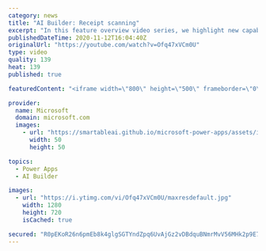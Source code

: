 ```yaml
---
category: news
title: "AI Builder: Receipt scanning"
excerpt: "In this feature overview video series, we highlight new capabilities included in the latest update to AI Builder.  Receipt scanning is a new AI Builder feature that processes receipts to identify and extract information. The AI model identifies receipt data, merchant information, total price, and taxes"
publishedDateTime: 2020-11-12T16:04:40Z
originalUrl: "https://youtube.com/watch?v=Ofq47xVCm0U"
type: video
quality: 139
heat: 139
published: true

featuredContent: "<iframe width=\"800\" height=\"500\" frameborder=\"0\" src=\"https://www.youtube.com/embed/Ofq47xVCm0U\" allow=\"accelerometer; autoplay; encrypted-media; gyroscope; picture-in-picture\" allowfullscreen></iframe>"

provider:
  name: Microsoft
  domain: microsoft.com
  images:
    - url: "https://smartableai.github.io/microsoft-power-apps/assets/images/organizations/microsoft.com-50x50.jpg"
      width: 50
      height: 50

topics:
  - Power Apps
  - AI Builder

images:
  - url: "https://i.ytimg.com/vi/Ofq47xVCm0U/maxresdefault.jpg"
    width: 1280
    height: 720
    isCached: true

secured: "R0pEKoR26n6pmEb8k4glgSGTYndZpq6UvAjGz2vDBdquBNmrMvV56MHk2p9E7ADCpZuQdv+rdbFTF0Uc643CjP2wCCHX91v70V60m/Or+rZPLSDOzpI+Dh/GygQzzHoQXXLIkPZITG5PEN3pu3YypyOEPnkDcY2JAf65bbP61FH5W/j6IqtgrgrlHnc4fVQ6mj6kGrsSpayDxV/qRh7qNWdw7X0jFqyNcL9v9DiXC5jLA0j+jbSrSP8jKM60R54R99UhfCfj2C2PE2yCZiwUzxO5A7cDRQvUEOss911bA9prI9QLKFxi24t8m/4D815oIOVSBJ7q1P6rN90oZ4xWl9gJPACMHe9uTsbFCek1knNwyCW8vM7sp8aLbabmGELsAQyI1+o5sv2NVT21p8RBtAKKS+4W6L5GwI3qPLGUn14=;5gotqlN3j18J942UjLIh1w=="
---
```


